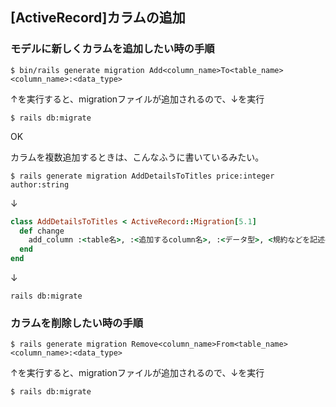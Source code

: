 ## [ActiveRecord]カラムの追加

### モデルに新しくカラムを追加したい時の手順

```
$ bin/rails generate migration Add<column_name>To<table_name> <column_name>:<data_type>
```
↑を実行すると、migrationファイルが追加されるので、↓を実行

```
$ rails db:migrate
```

OK

カラムを複数追加するときは、こんなふうに書いているみたい。

```
$ rails generate migration AddDetailsToTitles price:integer author:string
```

↓

``` ruby 
class AddDetailsToTitles < ActiveRecord::Migration[5.1]
  def change
    add_column :<table名>, :<追加するcolumn名>, :<データ型>, <規約などを記述→>null: false, default: false, comment: "説明文書いてもよい"
  end
end
```

↓

`rails db:migrate`


### カラムを削除したい時の手順

```
$ rails generate migration Remove<column_name>From<table_name> <column_name>:<data_type>
```
↑を実行すると、migrationファイルが追加されるので、↓を実行

```
$ rails db:migrate
```

